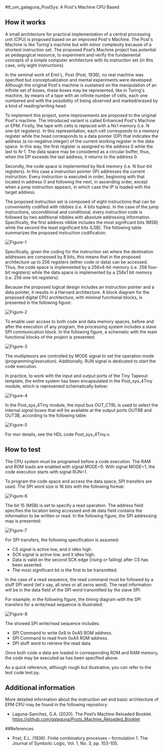 #tt_um_galaguna_PostSys: A Post's Machine CPU Based

## How it works

A small architecture for practical implementation of a central processing unit (CPU) is proposed based on an improved Post's Machine. The Post's Machine is like Turing's machine but with minor complexity because of a shortest instruction set. The proposed Post’s Machine project has potential as pedagogical resource, to experiment and verify the fundamental concepts of a simple computer architecture with its instruction set (in this case, only eight instructions). 

In the seminal work of Emil L. Post (Post, 1936), no real machine was specified but conceptualization and mental experiments were developed. Although the original Post's machine is sustained on the manipulation of an infinite set of boxes, these boxes may be represented, like in Turing's machine, by means of a tape with an infinite number of cells, each one numbered and with the possibility of being observed and marked/erased by a kind of reading/writing head.

To implement this project, some improvements are proposed to the original Post's machine. The introduced variant is called Enhanced Post's Machine or EPM. Firstly, the tape with cells is replaced with a Nx1 memory (i.e. N one-bit registers). In this representation, each cell corresponds to a memory register while the head corresponds to a data pointer (DP) that indicates the address (a no-negative integer) of the current working register in the data space. In this way, the first register is assigned to the address 0 while the last to N-1. The data space may be considered as a circular buffer, thus, when the DP exceeds the last address, it returns to the address 0.

Secondly, the code space is implemented by Nx4 memory (i.e. N four-bit registers). In this case a instruction pointer (IP) addresses the current instruction. Every instruction is executed in order, beginning with that located in address 0 and following the next, in ascending order, except when a jump instruction appears, in which case the IP is loaded with the target address.

The proposed instruction set is composed of eight instructions that can be conveniently codified with nibbles (i.e. 4 bits tuples). In the case of the jump instructions, unconditional and conditional, every instruction code is followed by two additional nibbles with absolute addressing information. Specifically, the first address nibble includes the most significant bits (MSB) while the second the least significant bits (LSB). The following table summarizes the proposed instruction codification:

![Figure-1](Instruction_Set.png)

Specifically, given the coding for the instruction set where the destination addresses are composed by 8 bits, this means that in the proposed architecture up to 256 registers (either code or data) can be accessed. Thus, the code space is implemented by a 256x4-bit memory (i.e. 256 four-bit registers) while the data space is implemented by a 256x1 bit memory (i.e. 256 one-bit registers). 
 
Because the proposed logical design includes an instruction pointer and a data pointer, it results in a Harvard architecture. A block diagram for the proposed digital CPU architecture, with minimal functional blocks, is presented in the following figure:  

![Figure-2](Post_architecture.png)

To enable user access to both code and data memory spaces, before and after the execution of any program, the processing system includes a slave SPI communication block. In the following figure, a schematic with the main functional blocks of the project is presented:

![Figure-3](Post_sys_4Tiny_schematic.png)
 
The multiplexors are controlled by MODE signal to set the operation mode (programming/execution). Additionally, RUN signal is dedicated to start the code execution. 

In practice, to work with the input and output ports of the Tiny Tapeout template, the entire system has been encapsulated in the Post_sys_4Tiny module, which is represented schematically below:

![Figure-4](Post_sys_4Tiny_module.png)

In the Post_sys_4Tiny module, the input bus OUT_CTRL is used to select the internal signal buses that will be available at the output ports OUT8B and OUT3B, according to the following table:

![Figure-5](OUT_Ctrl_Table.png)

For mor details, see the HDL code Post_sys_4Tiny.v.

## How to test

The CPU system must be programed before a code execution. The RAM and ROM loads are enabled with signal MODE=0. With signal MODE=1, the code execution starts with signal RUN=1.  

To program the code space and access the data space, SPI transfers are used. The SPI word size is 16 bits with the following format:

![Figure-6](SPI_transfer_words.png)

The bit 15 (MSB) is set to specify a read operation. The address field specifies the location being accessed and de data field contains the information to be written or read. In the following figure, the SPI addressing map is presented:

![Figure-7](SPI_Address_MAP.png)
  

For SPI transfers, the following specification is assumed:
- CS signal is active low, and it idles high. 
- SCK signal is active low, and it idles high.
- Data is valid on the second SCK edge (rising or falling) after CS has been asserted. 
- The most significant bit is the first to be transmitted.

In the case of a read sequence, the read command must be followed by a stuff SPI word (let's say, all ones or all zeros word). The read information will be in the data field of the SPI word transmitted by the slave SPI.  

For example, in the following figure, the timing diagram with the SPI transfers for a write/read sequence is illustrated:

![Figure-8](SPI_WRRD_ROM_0x0A59_0x8A5F.png)

The showed SPI write/read sequence includes:

- SPI Command to write 0x9 in 0xA5 ROM address.
- SPI Command to read from 0xA5 ROM address.
- SPI stuff word to retrieve the read data.
     
Once both code a data are loaded in corresponding ROM and RAM memory, the code may be executed as has been specified above. 

As a quick reference, although rough but illustrative, you can refer to the test code test.py.

## Additional information

More detailed information about the instruction set and basic architecture of EPM CPU may be found in the following repository:
 
- Laguna-Sanchez, G.A. (2020). The Post’s Machine Reloaded Booklet.
https://github.com/galaguna/Posts_Machine_Reloaded_Booklet


##References
- Post, E.L. (1936). Finite combinatory processes – formulation 1. The Journal of Symbolic Logic, Vol. 1, No. 3, pp. 103-105.
